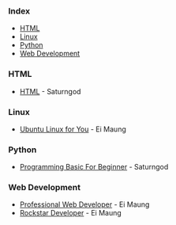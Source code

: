 ### Index

* [HTML](#html)
* [Linux](#linux)
* [Python](#python)
* [Web Development](#web-development)


### HTML

* [HTML](https://books.saturngod.net/HTML5/) - Saturngod


### Linux

* [Ubuntu Linux for You](http://eimaung.com/ubuntu-for-you) - Ei Maung


### Python

* [Programming Basic For Beginner](http://books.saturngod.net/programming_basic/) - Saturngod


### Web Development

* [Professional Web Developer](http://eimaung.com/professional-web-developer) - Ei Maung
* [Rockstar Developer](http://eimaung.com/rockstar-developer) - Ei Maung

